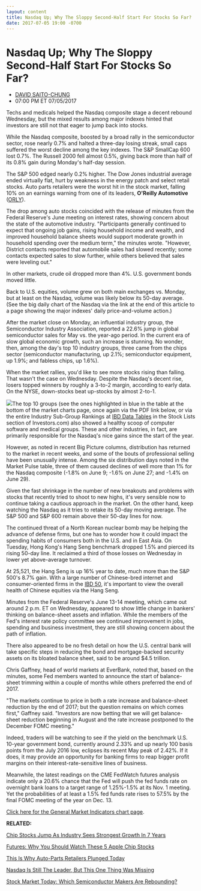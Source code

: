 ```yaml
---
layout: content
title: Nasdaq Up; Why The Sloppy Second-Half Start For Stocks So Far?
date: 2017-07-05 19:00 -0700
---
```



Nasdaq Up; Why The Sloppy Second-Half Start For Stocks So Far?
===============================================================




* [DAVID SAITO-CHUNG](https://www.investors.com/author/chungd/ "Posts by DAVID SAITO-CHUNG")
* 07:00 PM ET 07/05/2017




Techs and medicals helped the Nasdaq composite stage a decent rebound Wednesday, but the mixed results among major indexes hinted that investors are still not that eager to jump back into stocks.




 While the Nasdaq composite, boosted by a broad rally in the semiconductor sector, rose nearly 0.7% and halted a three-day losing streak, small caps suffered the worst decline among the key indexes. The S&P SmallCap 600 lost 0.7%. The Russell 2000 fell almost 0.5%, giving back more than half of its 0.8% gain during Monday's half-day session.


The S&P 500 edged nearly 0.2% higher. The Dow Jones industrial average ended virtually flat, hurt by weakness in the energy patch and select retail stocks. Auto parts retailers were the worst hit in the stock market, falling 10% on an earnings warning from one of its leaders, **O'Reilly Automotive** ([ORLY](https://research.investors.com/quote.aspx?symbol=ORLY)).


The drop among auto stocks coincided with the release of minutes from the Federal Reserve's June meeting on interest rates, showing concern about the state of the automotive industry. "Participants generally continued to expect that ongoing job gains, rising household income and wealth, and improved household balance sheets would support moderate growth in household spending over the medium term," the minutes wrote. "However, District contacts reported that automobile sales had slowed recently; some contacts expected sales to slow further, while others believed that sales were leveling out."


In other markets, crude oil dropped more than 4%. U.S. government bonds moved little.


Back to U.S. equities, volume grew on both main exchanges vs. Monday, but at least on the Nasdaq, volume was likely below its 50-day average. (See the big daily chart of the Nasdaq via the link at the end of this article to a page showing the major indexes' daily price-and-volume action.)


After the market close on Monday, an influential industry group, the Semiconductor Industry Association, reported a 22.6% jump in global semiconductor sales for May vs. the year-ago period. In the current era of slow global economic growth, such an increase is stunning. No wonder, then, among the day's top 10 industry groups, three came from the chips sector (semiconductor manufacturing, up 2.1%; semiconductor equipment, up 1.9%; and fabless chips, up 1.6%).


When the market rallies, you'd like to see more stocks rising than falling. That wasn't the case on Wednesday. Despite the Nasdaq's decent rise, losers topped winners by roughly a 3-to-2 margin, according to early data. On the NYSE, down-stocks beat up-stocks by almost 2-to-1.


![](https://www.investors.com/wp-content/uploads/2017/07/MP07051717-181x300.png)The top 10 groups (see the ones highlighted in blue in the table at the bottom of the market charts page, once again via the PDF link below, or via the entire Industry Sub-Group Rankings at [IBD Data Tables](https://www.investors.com/ibd-data-tables/) in the Stock Lists section of Investors.com) also showed a healthy scoop of computer software and medical groups. These and other industries, in fact, are primarily responsible for the Nasdaq's nice gains since the start of the year.


However, as noted in recent Big Picture columns, distribution has returned to the market in recent weeks, and some of the bouts of professional selling have been unusually intense. Among the six distribution days noted in the Market Pulse table, three of them caused declines of well more than 1% for the Nasdaq composite (-1.8% on June 9; -1.6% on June 27; and -1.4% on June 29).


Given the fast shrinkage in the number of new breakouts and problems with stocks that recently tried to shoot to new highs, it's very sensible now to continue taking a cautious approach in the market. On the other hand, keep watching the Nasdaq as it tries to retake its 50-day moving average. The S&P 500 and S&P 600 remain above their 50-day lines for now.


The continued threat of a North Korean nuclear bomb may be helping the advance of defense firms, but one has to wonder how it could impact the spending habits of consumers both in the U.S. and in East Asia. On Tuesday, Hong Kong's Hang Seng benchmark dropped 1.5% and pierced its rising 50-day line. It reclaimed a third of those losses on Wednesday in lower yet above-average turnover.


At 25,521, the Hang Seng is up 16% year to date, much more than the S&P 500's 8.7% gain. With a large number of Chinese-bred internet and consumer-oriented firms in the [IBD 50](http://research.investors.com/stock-lists/ibd-50/), it's important to view the overall health of Chinese equities via the Hang Seng.


Minutes from the Federal Reserve's June 13-14 meeting, which came out around 2 p.m. ET on Wednesday, appeared to show little change in bankers' thinking on balance-sheet assets and inflation. While the members of the Fed's interest rate policy committee see continued improvement in jobs, spending and business investment, they are still showing concern about the path of inflation.


There also appeared to be no fresh detail on how the U.S. central bank will take specific steps in reducing the bond and mortgage-backed security assets on its bloated balance sheet, said to be around $4.5 trillion.


Chris Gaffney, head of world markets at EverBank, noted that, based on the minutes, some Fed members wanted to announce the start of balance-sheet trimming within a couple of months while others preferred the end of 2017.


"The markets continue to price in both a rate increase and balance-sheet reduction by the end of 2017; but the question remains on which comes first," Gaffney said. "Investors are now betting that we will get balance-sheet reduction beginning in August and the rate increase postponed to the December FOMC meeting."


Indeed, traders will be watching to see if the yield on the benchmark U.S. 10-year government bond, currently around 2.33% and up nearly 100 basis points from the July 2016 low, eclipses its recent May peak of 2.42%. If it does, it may provide an opportunity for banking firms to reap bigger profit margins on their interest-rate-sensitive lines of business.


Meanwhile, the latest readings on the CME FedWatch futures analysis indicate only a 20.6% chance that the Fed will push the fed funds rate on overnight bank loans to a target range of 1.25%-1.5% at its Nov. 1 meeting. Yet the probabilities of at least a 1.5% fed funds rate rises to 57.5% by the final FOMC meeting of the year on Dec. 13.


[Click here for the General Market Indicators chart page](https://www.investors.com/wp-content/uploads/2017/07/IBD0507152933GMI.pdf).


**RELATED:**


[Chip Stocks Jump As Industry Sees Strongest Growth In 7 Years](https://www.investors.com/news/technology/chip-stocks-jump-as-industry-sees-strongest-growth-in-7-years/)


[Futures: Why You Should Watch These 5 Apple Chip Stocks](https://www.investors.com/market-trend/stock-market-today/futures-these-5-apple-iphone-suppliers-are-still-ailing/)


[This Is Why Auto-Parts Retailers Plunged Today](https://www.investors.com/research/ibd-industry-themes/this-is-why-auto-parts-retailers-are-plunging-today/)


[Nasdaq Is Still The Leader, But This One Thing Was Missing](https://www.investors.com/market-trend/the-big-picture/stocks-up-nasdaq-shows-its-still-the-leader-but-one-thing-was-missing/)


[Stock Market Today: Which Semiconductor Makers Are Rebounding?](https://www.investors.com/market-trend/stock-market-today/nasdaq-still-firm-will-intel-chip-stocks-rebound/)




